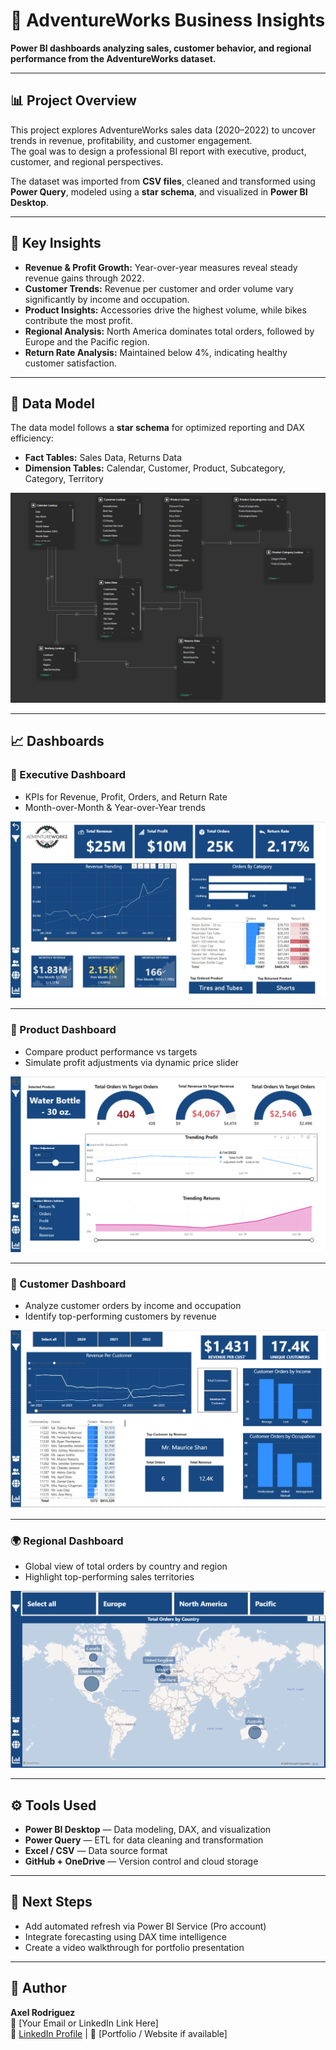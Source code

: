 # 🧭 AdventureWorks Business Insights

**Power BI dashboards analyzing sales, customer behavior, and regional performance from the AdventureWorks dataset.**

---

## 📊 Project Overview  
This project explores AdventureWorks sales data (2020–2022) to uncover trends in revenue, profitability, and customer engagement.  
The goal was to design a professional BI report with executive, product, customer, and regional perspectives.

The dataset was imported from **CSV files**, cleaned and transformed using **Power Query**, modeled using a **star schema**, and visualized in **Power BI Desktop**.

---

## 🧠 Key Insights  
- **Revenue & Profit Growth:** Year-over-year measures reveal steady revenue gains through 2022.  
- **Customer Trends:** Revenue per customer and order volume vary significantly by income and occupation.  
- **Product Insights:** Accessories drive the highest volume, while bikes contribute the most profit.  
- **Regional Analysis:** North America dominates total orders, followed by Europe and the Pacific region.  
- **Return Rate Analysis:** Maintained below 4%, indicating healthy customer satisfaction.

---

## 🧩 Data Model  
The data model follows a **star schema** for optimized reporting and DAX efficiency:  
- **Fact Tables:** Sales Data, Returns Data  
- **Dimension Tables:** Calendar, Customer, Product, Subcategory, Category, Territory  

![Data Model](<Data Model/AdventureWorks Data Model.png>)


---

## 📈 Dashboards  

### 🧾 Executive Dashboard  
- KPIs for Revenue, Profit, Orders, and Return Rate  
- Month-over-Month & Year-over-Year trends  

![Executive Dashboard](Dashboard_Screenshots/ExecDash.png)

---

### 🧰 Product Dashboard  
- Compare product performance vs targets  
- Simulate profit adjustments via dynamic price slider  

![Product Dashboard](Dashboard_Screenshots/ProdDash.png)

---

### 👥 Customer Dashboard  
- Analyze customer orders by income and occupation  
- Identify top-performing customers by revenue  

![Customer Dashboard](Dashboard_Screenshots/CustDash.png)

---

### 🌍 Regional Dashboard  
- Global view of total orders by country and region  
- Highlight top-performing sales territories  

![Regional Dashboard](Dashboard_Screenshots/TerritoryDash.png)

---

## ⚙️ Tools Used  
- **Power BI Desktop** — Data modeling, DAX, and visualization  
- **Power Query** — ETL for data cleaning and transformation  
- **Excel / CSV** — Data source format  
- **GitHub + OneDrive** — Version control and cloud storage  

---

## 🚀 Next Steps  
- Add automated refresh via Power BI Service (Pro account)  
- Integrate forecasting using DAX time intelligence  
- Create a video walkthrough for portfolio presentation  

---

## 👋 Author  
**Axel Rodriguez**  
📧 [Your Email or LinkedIn Link Here]  
💼 [LinkedIn Profile](https://www.linkedin.com/) | 🧠 [Portfolio / Website if available]

